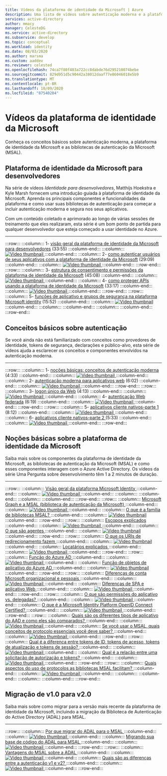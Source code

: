 ```yaml
---
title: Vídeos da plataforma de identidade da Microsoft | Azure
description: Uma lista de vídeos sobre autenticação moderna e a plataforma de identidade da Microsoft
services: active-directory
author: mmacy
manager: CelesteDG
ms.service: active-directory
ms.subservice: develop
ms.topic: conceptual
ms.workload: identity
ms.date: 08/03/2020
ms.author: marsma
ms.custom: aaddev
ms.reviewer: celested
ms.openlocfilehash: 74ca7f80f483a722cc8dabde76d295210074bebe
ms.sourcegitcommit: 829d951d5c90442a38012daaf77e86046018e5b9
ms.translationtype: MT
ms.contentlocale: pt-BR
ms.lasthandoff: 10/09/2020
ms.locfileid: "87540284"
---
```

# <a name="microsoft-identity-platform-videos"></a>Vídeos da plataforma de identidade da Microsoft

Conheça os conceitos básicos sobre autenticação moderna, a plataforma de identidade da Microsoft e as bibliotecas de autenticação da Microsoft (MSAL).

## <a name="microsoft-identity-platform-for-developers"></a>Plataforma de identidade da Microsoft para desenvolvedores

Na série de vídeos *Identidade para desenvolvedores*, Matthijs Hoekstra e Kyle Marsh fornecem uma introdução guiada à plataforma de identidade da Microsoft. Aprenda os principais componentes e funcionalidades da plataforma e como usar suas bibliotecas de autenticação para começar a incluir autenticação moderna e segura nos seus aplicativos.

Com um conteúdo coletado e aprimorado ao longo de várias sessões de treinamento que eles realizaram, esta série é um bom ponto de partida para qualquer desenvolvedor que esteja começado a usar identidade no Azure.
___

:::row:::
    :::column:::
        1- <a href="https://www.youtube.com/watch?v=zjezqZPPOfc&list=PLLasX02E8BPBxGouWlJV-u-XZWOc2RkiX&index=1" target="_blank">visão geral da plataforma de identidade da Microsoft <span class="docon docon-navigate-external x-hidden-focus"></span> para desenvolvedores</a> (33:55)
    :::column-end:::
    :::column:::
        <a href="https://www.youtube.com/watch?v=zjezqZPPOfc" target="_blank"> <img src="./media/identity-videos/id-for-devs-01.jpg" alt="Video thumbnail"> </a>
    :::column-end:::
     :::column:::
        2- <a href="https://www.youtube.com/watch?v=Mtpx_lpfRLs&list=PLLasX02E8BPBxGouWlJV-u-XZWOc2RkiX&index=2" target="_blank">como autenticar usuários de seus aplicativos com a plataforma <span class="docon docon-navigate-external x-hidden-focus"></span> de identidade da Microsoft</a> (29:09)
    :::column-end:::
    :::column:::
        <a href="https://www.youtube.com/watch?v=Mtpx_lpfRLs" target="_blank"> <img src="./media/identity-videos/id-for-devs-02.jpg" alt="Video thumbnail"> </a>
    :::column-end:::
:::row-end:::
:::row:::
    :::column:::
        3- <a href="https://www.youtube.com/watch?v=toAWRNqqDL4&list=PLLasX02E8BPBxGouWlJV-u-XZWOc2RkiX&index=3" target="_blank">estrutura <span class="docon docon-navigate-external x-hidden-focus"></span> de consentimento e permissões da plataforma de identidade da Microsoft</a> (45:08)
    :::column-end:::
    :::column:::
        <a href="https://www.youtube.com/watch?v=toAWRNqqDL4" target="_blank"> <img src="./media/identity-videos/id-for-devs-03.jpg" alt="Video thumbnail"> </a>
    :::column-end:::
    :::column:::
        4- <a href="https://www.youtube.com/watch?v=IIQ7QW4bYqA&list=PLLasX02E8BPBxGouWlJV-u-XZWOc2RkiX&index=4" target="_blank">como proteger APIs usando a plataforma <span class="docon docon-navigate-external x-hidden-focus"></span> de identidade da Microsoft</a> (33:17)
    :::column-end:::
    :::column:::
        <a href="https://www.youtube.com/watch?v=IIQ7QW4bYqA" target="_blank"> <img src="./media/identity-videos/id-for-devs-04.jpg" alt="Video thumbnail"> </a>
    :::column-end:::
:::row-end:::
:::row:::
    :::column:::
        5- <a href="https://www.youtube.com/watch?v=-BK2iBDrmNo&list=PLLasX02E8BPBxGouWlJV-u-XZWOc2RkiX&index=5" target="_blank">funções de aplicativo e grupos de segurança na plataforma <span class="docon docon-navigate-external x-hidden-focus"></span> Microsoft identity</a> (15:52)
    :::column-end:::
    :::column:::
        <a href="https://www.youtube.com/watch?v=-BK2iBDrmNo" target="_blank"> <img src="./media/identity-videos/id-for-devs-05.jpg" alt="Video thumbnail"> </a>
    :::column-end:::
    :::column:::
    :::column-end:::
    :::column:::
    :::column-end:::
:::row-end:::


<!-- IMAGES -->
[id-plat-01-img]: ./media/identity-videos/id-for-devs-01.jpg
[id-plat-02-img]: ./media/identity-videos/id-for-devs-02.jpg
[id-plat-03-img]: ./media/identity-videos/id-for-devs-03.jpg
[id-plat-04-img]: ./media/identity-videos/id-for-devs-04.jpg
[id-plat-05-img]: ./media/identity-videos/id-for-devs-05.jpg

<!-- VIDEOS -->
[id-plat-01-vid]: https://www.youtube.com/watch?v=zjezqZPPOfc&list=PLLasX02E8BPBxGouWlJV-u-XZWOc2RkiX&index=1
[id-plat-02-vid]: https://www.youtube.com/watch?v=Mtpx_lpfRLs&list=PLLasX02E8BPBxGouWlJV-u-XZWOc2RkiX&index=2
[id-plat-03-vid]: https://www.youtube.com/watch?v=toAWRNqqDL4&list=PLLasX02E8BPBxGouWlJV-u-XZWOc2RkiX&index=3
[id-plat-04-vid]: https://www.youtube.com/watch?v=IIQ7QW4bYqA&list=PLLasX02E8BPBxGouWlJV-u-XZWOc2RkiX&index=4
[id-plat-05-vid]: https://www.youtube.com/watch?v=-BK2iBDrmNo&list=PLLasX02E8BPBxGouWlJV-u-XZWOc2RkiX&index=5

## <a name="authentication-fundamentals"></a>Conceitos básicos sobre autenticação

Se você ainda não está familiarizado com conceitos como provedores de identidade, tokens de segurança, declarações e público-alvo, esta série de vídeos ajuda a esclarecer os conceitos e componentes envolvidos na autenticação moderna.
___

:::row:::
    :::column:::
        1- <a href="https://www.youtube.com/watch?v=fbSVgC8nGz4&list=PLLasX02E8BPD5vC2XHS_oHaMVmaeHHPLy&index=1" target="_blank">noções básicas: conceitos de autenticação <span class="docon docon-navigate-external x-hidden-focus"></span> moderna</a> (4:33)
    :::column-end:::
    :::column:::
        <a href="https://www.youtube.com/watch?v=fbSVgC8nGz4" target="_blank"> <img src="./media/identity-videos/aad-auth-fund-01.jpg" alt="Video thumbnail"> </a>
    :::column-end:::
     :::column:::
        2- <a href="https://www.youtube.com/watch?v=tCNcG1lcCHY&list=PLLasX02E8BPD5vC2XHS_oHaMVmaeHHPLy&index=2" target="_blank">autenticação moderna para aplicativos <span class="docon docon-navigate-external x-hidden-focus"></span> web</a> (6:02)
    :::column-end:::
    :::column:::
        <a href="https://www.youtube.com/watch?v=tCNcG1lcCHY" target="_blank"> <img src="./media/identity-videos/aad-auth-fund-02.jpg" alt="Video thumbnail"> </a>
    :::column-end:::
:::row-end:::
:::row:::
    :::column:::
        3- <a href="https://www.youtube.com/watch?v=51B-jSOBF8U&list=PLLasX02E8BPD5vC2XHS_oHaMVmaeHHPLy&index=3" target="_blank">logon <span class="docon docon-navigate-external x-hidden-focus"></span> único da Web</a> (4:13)
    :::column-end:::
    :::column:::
        <a href="https://www.youtube.com/watch?v=51B-jSOBF8U" target="_blank"> <img src="./media/identity-videos/aad-auth-fund-03.jpg" alt="Video thumbnail"> </a>
    :::column-end:::
    :::column:::
        4- <a href="https://www.youtube.com/watch?v=CjarTgjKcX8&list=PLLasX02E8BPD5vC2XHS_oHaMVmaeHHPLy&index=4" target="_blank">autenticação <span class="docon docon-navigate-external x-hidden-focus"></span> Web federada</a> (6:19)
    :::column-end:::
    :::column:::
        <a href="https://www.youtube.com/watch?v=CjarTgjKcX8" target="_blank"> <img src="./media/identity-videos/aad-auth-fund-04.jpg" alt="Video thumbnail"> </a>
    :::column-end:::
:::row-end:::
:::row:::
    :::column:::
        5- <a href="https://www.youtube.com/watch?v=OGMDnuDrAcQ&list=PLLasX02E8BPD5vC2XHS_oHaMVmaeHHPLy&index=5" target="_blank">aplicativos cliente nativos-parte 1 <span class="docon docon-navigate-external x-hidden-focus"></span> </a> (8:12)
    :::column-end:::
    :::column:::
        <a href="https://www.youtube.com/watch?v=OGMDnuDrAcQ" target="_blank"> <img src="./media/identity-videos/aad-auth-fund-05.jpg" alt="Video thumbnail"> </a>
    :::column-end:::
    :::column:::
        6- <a href="https://www.youtube.com/watch?v=2RE6IhXfmHY&list=PLLasX02E8BPD5vC2XHS_oHaMVmaeHHPLy&index=6" target="_blank">aplicativos cliente nativos-parte 2 <span class="docon docon-navigate-external x-hidden-focus"></span> </a> (5:33)
    :::column-end:::
    :::column:::
        <a href="https://www.youtube.com/watch?v=2RE6IhXfmHY" target="_blank"> <img src="./media/identity-videos/aad-auth-fund-06.jpg" alt="Video thumbnail"> </a>
    :::column-end:::
:::row-end:::


<!-- IMAGES -->
[auth-fund-01-img]: ./media/identity-videos/aad-auth-fund-01.jpg
[auth-fund-02-img]: ./media/identity-videos/aad-auth-fund-02.jpg
[auth-fund-03-img]: ./media/identity-videos/aad-auth-fund-03.jpg
[auth-fund-04-img]: ./media/identity-videos/aad-auth-fund-04.jpg
[auth-fund-05-img]: ./media/identity-videos/aad-auth-fund-05.jpg
[auth-fund-06-img]: ./media/identity-videos/aad-auth-fund-06.jpg

<!-- VIDEOS -->
[auth-fund-01-vid]: https://www.youtube.com/watch?v=fbSVgC8nGz4&list=PLLasX02E8BPD5vC2XHS_oHaMVmaeHHPLy&index=1
[auth-fund-02-vid]: https://www.youtube.com/watch?v=tCNcG1lcCHY&list=PLLasX02E8BPD5vC2XHS_oHaMVmaeHHPLy&index=2
[auth-fund-03-vid]: https://www.youtube.com/watch?v=51B-jSOBF8U&list=PLLasX02E8BPD5vC2XHS_oHaMVmaeHHPLy&index=3
[auth-fund-04-vid]: https://www.youtube.com/watch?v=CjarTgjKcX8&list=PLLasX02E8BPD5vC2XHS_oHaMVmaeHHPLy&index=4
[auth-fund-05-vid]: https://www.youtube.com/watch?v=OGMDnuDrAcQ&list=PLLasX02E8BPD5vC2XHS_oHaMVmaeHHPLy&index=5
[auth-fund-06-vid]: https://www.youtube.com/watch?v=2RE6IhXfmHY&list=PLLasX02E8BPD5vC2XHS_oHaMVmaeHHPLy&index=6

## <a name="microsoft-identity-platform-basics"></a>Noções básicas sobre a plataforma de identidade da Microsoft

Saiba mais sobre os componentes da plataforma de identidade da Microsoft, as bibliotecas de autenticação da Microsoft (MSAL) e como esses componentes interagem com o Azure Active Directory. Os vídeos da série Uma Pergunta sobre desenvolvimento têm 1 a 2 minutos de duração.
___

:::row:::
    :::column:::
        <a href="https://www.youtube.com/watch?v=bNlcFuIo3r8" target="_blank">Visão geral da plataforma Microsoft Identity <span class="docon docon-navigate-external x-hidden-focus"></span></a>
    :::column-end:::
    :::column:::
        <a href="https://www.youtube.com/watch?v=bNlcFuIo3r8" target="_blank"> <img src="./media/identity-videos/one-dev-question-jm.jpg" alt="Video thumbnail"> </a>
    :::column-end:::
    :::column:::
    :::column-end:::
    :::column:::
    :::column-end:::
:::row-end:::
:::row:::
    :::column:::
        <a href="https://www.youtube.com/watch?v=apbbx2n4tnU" target="_blank">Microsoft Graph e a MSAL (biblioteca de autenticação da Microsoft) <span class="docon docon-navigate-external x-hidden-focus"></span></a>
    :::column-end:::
    :::column:::
        <a href="https://www.youtube.com/watch?v=apbbx2n4tnU" target="_blank"> <img src="./media/identity-videos/graph-and-msal.jpg" alt="Video thumbnail"> </a>
    :::column-end:::
    :::column:::
        <a href="https://www.youtube.com/watch?v=yLVEBU9Z96Q" target="_blank">O que é a família de bibliotecas MSAL? <span class="docon docon-navigate-external x-hidden-focus"></span></a>
    :::column-end:::
    :::column:::
        <a href="https://www.youtube.com/watch?v=yLVEBU9Z96Q" target="_blank"> <img src="./media/identity-videos/one-dev-question-jm.jpg" alt="Video thumbnail"> </a>
    :::column-end:::
:::row-end:::
:::row:::
    :::column:::
        <a href="https://www.youtube.com/watch?v=eiPHOoLmGJs" target="_blank">Escopos explicados <span class="docon docon-navigate-external x-hidden-focus"></span></a>
    :::column-end:::
    :::column:::
        <a href="https://www.youtube.com/watch?v=eiPHOoLmGJs" target="_blank"> <img src="./media/identity-videos/one-dev-question-jm.jpg" alt="Video thumbnail"> </a>
    :::column-end:::
    :::column:::
        <a href="https://www.youtube.com/watch?v=Zd_Uubnu0U0" target="_blank">O que são agentes <span class="docon docon-navigate-external x-hidden-focus"></span></a>
    :::column-end:::
    :::column:::
        <a href="https://www.youtube.com/watch?v=Zd_Uubnu0U0" target="_blank"> <img src="./media/identity-videos/one-dev-question-jm.jpg" alt="Video thumbnail"> </a>
    :::column-end:::
:::row-end:::
:::row:::
    :::column:::
        <a href="https://www.youtube.com/watch?v=znSN_3JAuoU" target="_blank">O que os URIs de redirecionamento fazem <span class="docon docon-navigate-external x-hidden-focus"></span></a>
    :::column-end:::
    :::column:::
        <a href="https://www.youtube.com/watch?v=znSN_3JAuoU" target="_blank"> <img src="./media/identity-videos/one-dev-question-jm.jpg" alt="Video thumbnail"> </a>
    :::column-end:::
    :::column:::
        <a href="https://www.youtube.com/watch?v=mDhT4Zv1fZU" target="_blank">Locatários explicados <span class="docon docon-navigate-external x-hidden-focus"></span></a>
    :::column-end:::
    :::column:::
        <a href="https://www.youtube.com/watch?v=mDhT4Zv1fZU" target="_blank"> <img src="./media/identity-videos/one-dev-question-jm.jpg" alt="Video thumbnail"> </a>
    :::column-end:::
:::row-end:::
:::row:::
    :::column:::
        <a href="https://www.youtube.com/watch?v=zDEC7A5ZS2Q" target="_blank">Função do Azure AD <span class="docon docon-navigate-external x-hidden-focus"></span></a>
    :::column-end:::
    :::column:::
        <a href="https://www.youtube.com/watch?v=zDEC7A5ZS2Q" target="_blank"> <img src="./media/identity-videos/one-dev-question-jm.jpg" alt="Video thumbnail"> </a>
    :::column-end:::
    :::column:::
        <a href="https://www.youtube.com/watch?v=HEpq_YSmuWw" target="_blank">Função de objetos de aplicativo do Azure AD <span class="docon docon-navigate-external x-hidden-focus"></span></a>
    :::column-end:::
    :::column:::
        <a href="https://www.youtube.com/watch?v=HEpq_YSmuWw" target="_blank"> <img src="./media/identity-videos/one-dev-question-jm.jpg" alt="Video thumbnail"> </a>
    :::column-end:::
:::row-end:::
:::row:::
    :::column:::
        <a href="https://www.youtube.com/watch?v=E2OUluQQKSk" target="_blank">Diferenças de conta Microsoft organizacional e pessoais <span class="docon docon-navigate-external x-hidden-focus"></span></a>
    :::column-end:::
    :::column:::
        <a href="https://www.youtube.com/watch?v=E2OUluQQKSk" target="_blank"> <img src="./media/identity-videos/one-dev-question-jm.jpg" alt="Video thumbnail"> </a>
    :::column-end:::
    :::column:::
        <a href="https://www.youtube.com/watch?v=ZJirt7eTVw8" target="_blank">Diferenças de SPA e aplicativo Web <span class="docon docon-navigate-external x-hidden-focus"></span></a>
    :::column-end:::
    :::column:::
        <a href="https://www.youtube.com/watch?v=ZJirt7eTVw8" target="_blank"> <img src="./media/identity-videos/one-dev-question-jm.jpg" alt="Video thumbnail"> </a>
    :::column-end:::
:::row-end:::
:::row:::
    :::column:::
        <a href="https://www.youtube.com/watch?v=6R3W9T01gdE" target="_blank">O que são permissões do aplicativo vs. delegadas? <span class="docon docon-navigate-external x-hidden-focus"></span></a>
    :::column-end:::
    :::column:::
        <a href="https://www.youtube.com/watch?v=6R3W9T01gdE" target="_blank"> <img src="./media/identity-videos/aad-basics-12.jpg" alt="Video thumbnail"> </a>
    :::column-end:::
    :::column:::
        <a href="https://www.youtube.com/watch?v=Gm6sALdXtpg" target="_blank">O que é a Microsoft Identity Platform OpenID Connect Certified? <span class="docon docon-navigate-external x-hidden-focus"></span></a>
    :::column-end:::
    :::column:::
        <a href="https://www.youtube.com/watch?v=Gm6sALdXtpg" target="_blank"> <img src="./media/identity-videos/one-dev-question-hs.jpg" alt="Video thumbnail"> </a>
    :::column-end:::
:::row-end:::
:::row:::
    :::column:::
        <a href="https://www.youtube.com/watch?v=NrydwrckYaw" target="_blank">Quais são os diferentes tipos de aplicativo do AAD e como eles são comparados? <span class="docon docon-navigate-external x-hidden-focus"></span></a>
    :::column-end:::
    :::column:::
        <a href="https://www.youtube.com/watch?v=NrydwrckYaw" target="_blank"> <img src="./media/identity-videos/aad-basics-13.jpg" alt="Video thumbnail"> </a>
    :::column-end:::
    :::column:::
        <a href="https://www.youtube.com/watch?v=cZKgTqF4o88" target="_blank">Se você usar o MSAL, quais conceitos de protocolo essenciais você deve saber? <span class="docon docon-navigate-external x-hidden-focus"></span></a>
    :::column-end:::
    :::column:::
        <a href="https://www.youtube.com/watch?v=cZKgTqF4o88" target="_blank"> <img src="./media/identity-videos/one-dev-question-hs.jpg" alt="Video thumbnail"> </a>
    :::column-end:::
:::row-end:::
:::row:::
    :::column:::
        <a href="https://www.youtube.com/watch?v=41vmzPdbfXM" target="_blank">Qual é a diferença entre tokens de ID, tokens de acesso, tokens de atualização e tokens de sessão? <span class="docon docon-navigate-external x-hidden-focus"></span></a>
    :::column-end:::
    :::column:::
        <a href="https://www.youtube.com/watch?v=41vmzPdbfXM" target="_blank"> <img src="./media/identity-videos/aad-auth-fund-08.jpg" alt="Video thumbnail"> </a>
    :::column-end:::
    :::column:::
        <a href="https://www.youtube.com/watch?v=jEEwN7XAtUo" target="_blank">Qual é a relação entre uma solicitação de autorização e tokens? <span class="docon docon-navigate-external x-hidden-focus"></span></a>
    :::column-end:::
    :::column:::
        <a href="https://www.youtube.com/watch?v=jEEwN7XAtUo" target="_blank"> <img src="./media/identity-videos/one-dev-question-hs.jpg" alt="Video thumbnail"> </a>
    :::column-end:::
:::row-end:::
:::row:::
    :::column:::
        <a href="https://www.youtube.com/watch?v=4pwuRYcZbz4" target="_blank">Quais aspectos do uso de protocolos as bibliotecas MSAL facilitam? <span class="docon docon-navigate-external x-hidden-focus"></span></a>
    :::column-end:::
    :::column:::
        <a href="https://www.youtube.com/watch?v=4pwuRYcZbz4" target="_blank"> <img src="./media/identity-videos/id-for-devs-06.jpg" alt="Video thumbnail"> </a>
    :::column-end:::
    :::column:::
    :::column-end:::
    :::column:::
    :::column-end:::
:::row-end:::

## <a name="migrate-from-v10-to-v20"></a>Migração de v1.0 para v2.0

Saiba mais sobre como migrar para a versão mais recente da plataforma de identidade da Microsoft, incluindo a migração da Biblioteca de Autenticação do Active Directory (ADAL) para MSAL.
___

:::row:::
    :::column:::
        <a href="https://www.youtube.com/watch?v=qpdC45tZYDg" target="_blank">Por que migrar do ADAL para o MSAL <span class="docon docon-navigate-external x-hidden-focus"></span></a>
    :::column-end:::
    :::column:::
        <a href="https://www.youtube.com/watch?v=qpdC45tZYDg" target="_blank"> <img src="./media/identity-videos/one-dev-question-jm.jpg" alt="Video thumbnail"> </a>
    :::column-end:::
     :::column:::
        <a href="https://www.youtube.com/watch?v=xgL_z9yCnrE" target="_blank">Migrando sua base de código do ADAL para MSAL <span class="docon docon-navigate-external x-hidden-focus"></span></a>
    :::column-end:::
    :::column:::
        <a href="https://www.youtube.com/watch?v=xgL_z9yCnrE" target="_blank"> <img src="./media/identity-videos/one-dev-question-jm.jpg" alt="Video thumbnail"> </a>
    :::column-end:::
:::row-end:::
:::row:::
    :::column:::
        <a href="https://www.youtube.com/watch?v=q-TDszj2O-4" target="_blank">Vantagens do MSAL sobre a ADAL <span class="docon docon-navigate-external x-hidden-focus"></span></a>
    :::column-end:::
    :::column:::
        <a href="https://www.youtube.com/watch?v=q-TDszj2O-4" target="_blank"> <img src="./media/identity-videos/one-dev-question-jm.jpg" alt="Video thumbnail"> </a>
    :::column-end:::
    :::column:::
        <a href="https://www.youtube.com/watch?v=aBMUxC4evhU" target="_blank">Quais são as diferenças entre a autenticação v1 e v2? <span class="docon docon-navigate-external x-hidden-focus"></span></a>
    :::column-end:::
    :::column:::
        <a href="https://www.youtube.com/watch?v=aBMUxC4evhU" target="_blank"> <img src="./media/identity-videos/one-dev-question-hs.jpg" alt="Video thumbnail"> </a>
    :::column-end:::
:::row-end:::
